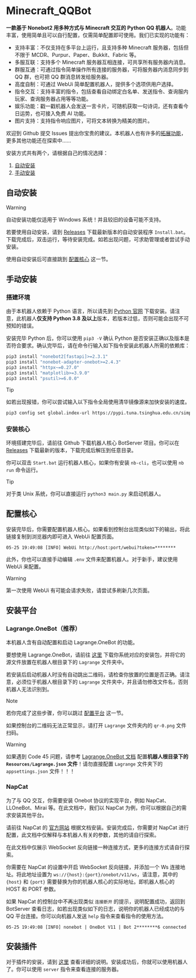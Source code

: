 # Minecraft_QQBot

**一款基于 Nonebot2 用多种方式与 Minecraft 交互的 Python QQ 机器人**。功能丰富，使用简单且可以自行配置，仅需简单配置即可使用。我们已实现的功能有：

- 支持丰富：不仅支持在多平台上运行，且支持多种 Minecraft 服务器，包括但不限于 MCDR、Purpur、Paper、Bukkit、Fabric 等。
- 多服互联：支持多个 Minecraft 服务器互相连接，可共享所有服务器内消息。
- 群服互通：可通过指令简单操作所有连接的服务器，可将服务器内消息同步到 QQ 群，也可把 QQ 群消息转发给服务器。
- 高度自制：可通过 WebUi 简单配置机器人，提供多个选项供用户选择。
- 指令交互：支持丰富的指令，包括查看自动绑定白名单、发送指令、查询服内玩家、查询服务器占用等等功能。
- 娱乐功能：戳一戳机器人会发送一言卡片，可随机获取一句诗词，还有查看今日运势，也可接入免费 AI 功能。
- 图片支持：支持指令响应图片，可将文本转换为精美的图片。

欢迎到 Github 提交 Issues 提出你宝贵的建议。本机器人也有许多的[拓展功能](/文档/拓展功能.md)，更多其他功能还在探索中……

安装方式共有两个，请根据自己的情况选择：

1. [自动安装](#自动安装)
2. [手动安装](#手动安装)

## 自动安装

> [!WARNING]
> 自动安装功能仅适用于 Windows 系统！并且较旧的设备可能不支持。

若要使用自动安装，请到 [Releases](https://github.com/Minecraft-QQBot/BotServer/releases) 下载最新版本的自动安装程序 `Install.bat`。下载完成后，双击运行，等待安装完成。如若出现问题，可求助管理或者尝试手动安装。

使用自动安装后可直接跳到 [配置核心](#配置核心) 这一节。

## 手动安装

### 搭建环境

由于本机器人依赖于 Python 语言，所以请先到 [Python 官网](https://www.python.org/downloads/) 下载安装。请注意，此机器人**仅支持 Python 3.8 及以上**版本，若版本过低，否则可能会出现不可预知的错误。

安装完毕 Python 后，你可以使用 `pip3 -V` 确认 Python 是否安装正确以及版本是否符合要求。确认完毕后，请在命令行输入如下指令安装此机器人所需的依赖库：

```bash
pip3 install "nonebot2[fastapi]>=2.3.1"
pip3 install "nonebot-adapter-onebot>=2.4.3"
pip3 install "httpx~=0.27.0"
pip3 install "matplotlib>=3.9.0"
pip3 install "psutil>=6.0.0"
```

> [!TIP]
> 如若出现报错，你可以尝试输入以下指令全局使用清华镜像源来加快安装的速度。
> ```bash
> pip3 config set global.index-url https://pypi.tuna.tsinghua.edu.cn/simple
> ```

### 安装核心

环境搭建完毕后，请前往 Github 下载机器人核心 BotServer 项目。你可以在 [Releases](https://github.com/Minecraft-QQBot/BotServer/releases) 下载最新的版本，下载完成后解压到任意目录。

你可以双击 `Start.bat` 运行机器人核心，如果你有安装 `nb-cli`，也可以使用 `nb run` 命令运行。

> [!TIP]
> 对于类 Unix 系统，你可以直接运行 `python3 main.py` 来启动机器人。

## 配置核心

安装完毕后，你需要配置机器人核心。如果看到控制台出现类似如下的输出，将此链接复制到浏览器内即可进入 WebUi 配置页面。

```log
05-25 19:49:08 [INFO] WebUi http://host:port/webui?token=********
```

此外，你也可以直接手动编辑 `.env` 文件来配置机器人。对于新手，建议使用 WebUi 来配置。

> [!WARNING]
> 第一次使用 WebUi 有可能会请求失败，请尝试多刷新几次页面。

## 安装平台

### Lagrange.OneBot（推荐）

本机器人含有自动配置和启动 Lagrange.OneBot 的功能。

要想使用 Lagrange.OneBot，请前往 [这里](https://github.com/LagrangeDev/Lagrange.Core/releases/tag/nightly) 下载你系统对应的安装包，并将它的源文件放置在机器人根目录下的 `Lagrange` 文件夹中。

若安装后启动机器人时没有自动跳出二维码，请检查你放置的位置是否正确。请注意，必须位于机器人根目录下的 `Lagrange` 文件夹中，并且请勿修改文件名，否则机器人无法识别到。

> [!NOTE]
> 若你完成了这些步骤，你可以跳过 [配置平台](#配置平台) 这一节。

如果控制台的二维码无法正常显示，请打开 `Lagrange` 文件夹内的 `qr-0.png` 文件扫码。

> [!WARNING]
> 如果遇到 Code 45 问题，请参考 [Lagrange.OneBot 文档](https://lagrangedev.github.io/Lagrange.Doc/Lagrange.OneBot/Config/#配置文件) 配置**机器人根目录下的 `Resources/Lagrange.json` 文件**！请勿直接配置 `Lagrange` 文件夹下的 `appsettings.json` 文件！！！

### NapCat

为了与 QQ 交互，你需要安装 Onebot 协议的实现平台，例如 NapCat、LLOneBot、Mirai 等。在此文档中，我们以 NapCat 为例，你可以根据自己的需求安装其他平台。

请前往 NapCat 的 [官方网站](https://napneko.github.io/zh-CN/) 根据文档安装。安装完成后，你需要对 NapCat 进行配置，此文档中仅解释与本机器人有关的参数，其他的请自行探索。

在此文档中仅展示 WebSocket 反向链接一种连接方式，更多的连接方式请自行探索。

你需要在 NapCat 的设置中开启 WebSocket 反向链接，并添加一个 Ws 连接地址。将此地址设置为 `ws://{host}:{port}/onebot/v11/ws`，请注意，其中的 `{host}` 和 `{port}` 需要替换为你的机器人核心的实际地址。即机器人核心的 HOST 和 PORT 参数。

如果 NapCat 的控制台中不再出现类似 `连接断开` 的提示，说明配置成功，返回到 BotServer 查看日志，如若出现类似如下的日志，说明你的机器人已经成功的与 QQ 平台连接。你可以向机器人发送 `help` 指令来查看指令的使用方法。

```log
05-25 19:49:08 [INFO] nonebot | OneBot V11 | Bot 2********6 connected
```

## 安装插件

对于插件的安装，请到 [这里](/文档/安装插件/安装插件.md) 查看详细的说明。安装成功后，你就可以使用机器人了。你可以使用 `server` 指令来查看连接的服务器。
